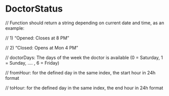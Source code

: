 # DoctorStatus

// Function should return a string depending on current date and time, as an example:

// 1) “Opened: Closes at 8 PM”

// 2) “Closed: Opens at Mon 4 PM”

// doctorDays: The days of the week the doctor is available (0 = Saturday, 1 = Sunday, .... , 6 = Friday)

// fromHour: for the defined day in the same index, the start hour in 24h format

// toHour: for the defined day in the same index, the end hour in 24h format
